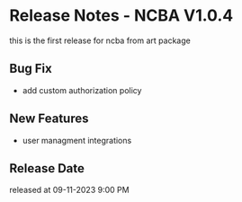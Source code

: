 # Release Notes - NCBA V1.0.4

this is the first release for ncba from art package 
## Bug Fix
- add custom authorization policy
## New Features

- user managment integrations


## Release Date 
released at 09-11-2023 9:00 PM


